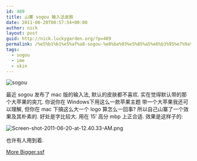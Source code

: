 ```yaml
---
id: 489
title: 山寨 sogou 输入法皮肤
date: 2011-06-20T00:57:54+00:00
author: nick
layout: post
guid: http://nick.luckygarden.org/?p=489
permalink: /%e5%b1%b1%e5%af%a8-sogou-%e8%be%93%e5%85%a5%e6%b3%95%e7%9a%ae%e8%82%a4/
tags:
  - sogou
  - ime
  - skin
---
```

![sogou]({{site.url}}/attachments/2011/06/Screen-shot-2011-06-20-at-12.44.09-AM.png)

最近 sogou 发布了 mac 版的输入法, 默认的皮肤都不喜欢. 实在觉得默认带的那个大苹果的突兀. 你说你在 Windows下用这么一款苹果主题 带一个大苹果我还可以理解, 但你在 mac 下搞这么大一个 logo 算怎么一回事?
所以自己山寨了一个效果及其朴素的. 好处是字比较大. 用在 15&#8242; 高分 mbp 上正合适. 效果是这样子的:

![Screen-shot-2011-06-20-at-12.40.33-AM.png]({{site.url}}/attachments/2011/06/Screen-shot-2011-06-20-at-12.40.33-AM.png)

也许有人用到着.

[More Bigger.ssf]({{site.url}}/attachments/2011/06/More-Bigger.ssf_.zip)
